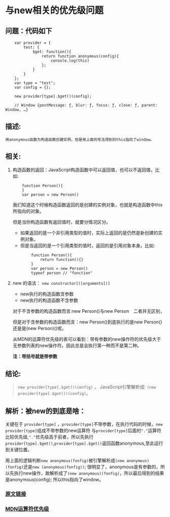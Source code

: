 # 与new相关的优先级问题

## 问题：代码如下
```
    var provider = {
        test: {
            $get: function(){
                return function anonymous(config){
                    console.log(this)
                };
            }
        }
    };
    var type = "test";
    var config = {};
    
    new provider[type].$get()(config);

    // Window {postMessage: ƒ, blur: ƒ, focus: ƒ, close: ƒ, parent: Window, …}
```

## 描述:
    用anonymous函数为构造函数创建实例，但是用上面的写法得到的this指向了window。

## 相关:
1. 构造函数的返回：JavaScript构造函数中可以返回值，也可以不返回值，比如:

    ```
        function Person(){
        }
        var person = new Person()
    ```

     我们知道这个时候构造函数返回的是创建的实例对象，也就是构造函数中this所指向的对象。

     但是当你构造函数有返回值时，就要分情况区分。
    - 如果返回的是一个非引用类型的值时，实际上返回的是仍然是新创建的实例对象。
    - 但是当返回的是一个引用类型的值时，返回的是引用对象本身。比如:

    ```
            function Person(){
                return function(){}
            }
            var person = new Person()
            typeof person // "function"
    ```

2. new 的语法： `new constructor[([arguments])]`
    - new执行的构造函数含参数
    - new执行的构造函数不含参数

    对于不含参数的构造函数而言:new Person()与new Person 二者并无区别，

    但是对于含参数的构造函数而言：new Person()到底执行的是new Person()还是是(new Person)()呢。

    从MDN的运算符优先级的表可以看到：带有参数的new操作符的优先级大于无参数列表的new操作符。因此总是会执行第一种而不是第二种。

    **注：带括号就是带参数** 

## 结论:

>  `new provider[type].$get()(config)` ， JavaScript引擎解析成: `(new provider[type].$get())(config)`。


## 解析：被new的到底是啥：
关键在于 `provider[type]` ，`provider[type]`不带参数，在执行代码的时候，`new provider[type]`组成不带参数的new运算符 与`provider[type]`后面的`"."`运算符比较优先级,`"."`优先级高于前者，所以先执行`provider[type].$get()`,`provider[type].$get()`返回函数anonymous,至此运行到关键位置。

用上面的逻辑判断`new anonymous(fonfig)`被引擎解析成`(new anonymous)(fonfig)`还是`new (anonymous(fonfig))`;
很明显了，anonymous是有参数的，所以先执行new操作，故解析成了`(new anonymous)(fonfig)`，所以最后得到的结果是anonymous(config);
所以this指向了window。



### [原文链接](https://juejin.im/post/5bfa94eb6fb9a04a0c2e1c62) 
### [MDN运算符优先级](https://developer.mozilla.org/zh-CN/docs/Web/JavaScript/Reference/Operators/Operator_Precedence)    
